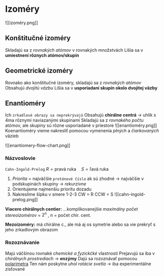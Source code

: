 # Izoméry
![[izoméry.png]]

## Konštitučné izoméry
Skladajú sa z *rovnakých atómov* v rovnakých množstvách
Líšia sa v **umiestnení rôznych atómov/skupín**

## Geometrické izoméry
Rovnako ako konštitučné izoméry, skladajú sa z *rovnakých atómov*
Obsahujú *dvojitú väzbu*
Líšia sa v **usporiadaní skupín okolo dvojitej väzby**

## Enantioméry
Ich `zrkadlové obrazy sa neprekrývajú`
Obsahujú **chirálne centrá** -> uhlík s 4ma rôznymi naviazanými skupinami
Skladajú sa z *rovnakého počtu* atómov, ale skupiny sú rôzne usporiadané v priestore
![[enantioméry.png]]
Koenantioméry vieme nakresliť pomocou vymenenia *plných* a *čiarkovaných* väzieb

![[enantiomery-flow-chart.png]]

### Názvoslovie
`Cahn-Ingold-Prelog`
$R=\text{pravá ruka} \quad S=\text{ľavá ruka}$
1. *Priorita* = najväčšie `protónové číslo`
ak sú zhodné -> najväčšie v podskupinách skupiny -> *rekurzívne*
2. Orientujeme najmenšiu prioritu dozadu
3. Nakreslíme šípku v smere 1-2-3
CW = R
CCW = S
![[cahn-ingold-prelog.png]]

**Viacero chirálnych centier:**
...komplikovanejšie
*maximálny počet stereoizomérov* = $2^n$ , n = počet chir. cent.

**Mezoizoméry:** má chirálne c., ale má aj os symetrie alebo sa vie prekryť s jeho zrkadlovým obrazom

### Rozoznávanie
Majú väčšinou rovnaké *chemické a fyzickćké* vlastnosti
Prejavujú sa iba v *chirálnych prostrediach* -> **enzýmy**
Dajú sa rozoznávať pomocou [polarimetra](https://en.wikipedia.org/wiki/Polarimeter)
Ten nám poskytne *uhol rotácie svetla* -> iba experimentálne zisťované